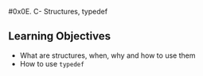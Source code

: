 #0x0E. C- Structures, typedef

## Learning Objectives
- What are structures, when, why and how to use them
- How to use `typedef`
